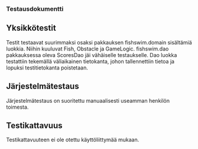 ### Testausdokumentti

## Yksikkötestit

Testit testaavat suurimmaksi osaksi pakkauksen fishswim.domain sisältämiä luokkia. Niihin kuuluvat Fish, Obstacle ja GameLogic. fishswim.dao pakkauksessa oleva ScoresDao jäi vähäiselle testaukselle. Dao luokka testattiin tekemällä väliaikainen tietokanta, johon tallennettiin tietoa ja lopuksi testitietokanta poistetaan.


## Järjestelmätestaus

Järjestelmätestaus on suoritettu manuaalisesti useamman henkilön toimesta.

## Testikattavuus

Testikattavuuteen ei ole otettu käyttöliittymää mukaan.

<img source="https://github.com/tulma95/ot-harjoitustyo/blob/master/documentation/Kuvat/testikattavuus.png">

